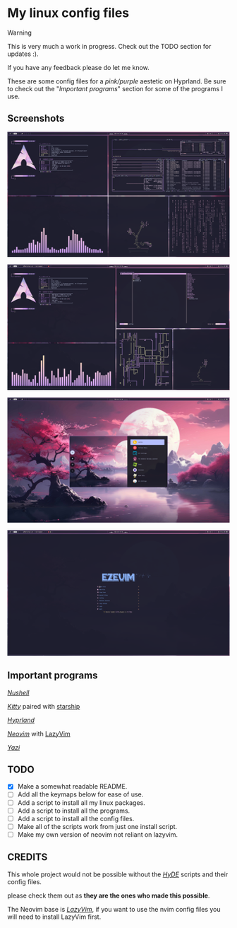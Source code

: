 # My linux config files

> [!WARNING]  
> This is very much a work in progress. Check out the TODO section for updates :).
>
> If you have any feedback please do let me know.

These are some config files for a *pink/purple* aestetic on Hyprland. Be sure to check out the "*Important programs*" section for some of the programs I use.

## Screenshots

![image](imgs/img1.png)

![image](imgs/img2.png)

![image](imgs/img3.png)

![image](imgs/img4.png)

## Important programs

[*Nushell*](https://github.com/nushell/nushell)

[*Kitty*](https://github.com/kovidgoyal/kitty) paired with [starship](https://github.com/starship/starship)

[*Hyprland*](https://github.com/hyprwm/Hyprland)

[*Neovim*](https://github.com/neovim/neovim) with [LazyVim](https://github.com/LazyVim/LazyVim)

[*Yazi*](https://github.com/sxyazi/yazi)

## TODO

- [x] Make a somewhat readable README.
- [ ] Add all the keymaps below for ease of use.
- [ ] Add a script to install all my linux packages.
- [ ] Add a script to install all the programs.
- [ ] Add a script to install all the config files.
- [ ] Make all of the scripts work from just one install script.
- [ ] Make my own version of neovim not reliant on lazyvim.

## CREDITS

This whole project would not be possible without the [*HyDE*](httpss://github.com/HyDE-Project/HyDE) scripts and their config files.

please check them out as **they are the ones who made this possible**.

The Neovim base is [*LazyVim*](https://github.com/LazyVim/LazyVim), if you want to use the nvim config files you will need to install LazyVim first.
